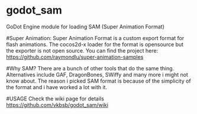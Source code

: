 # godot_sam
GoDot Engine module for loading SAM (Super Animation Format)

#Super Animation:
Super Animation Format is a custom export format for flash animations. 
The cocos2d-x loader for the format is opensource but the exporter is not 
open source. You can find the project here:
https://github.com/raymondlu/super-animation-samples

#Why SAM?
There are a bunch of other tools that do the same thing. Alternatives include GAF, DragonBones, SWiffy and many more i might not know about. The reason i picked SAM format is because of the simplicity of the format and i have worked a lot with it.

#USAGE
Check the wiki page for details 
https://github.com/vkbsb/godot_sam/wiki
